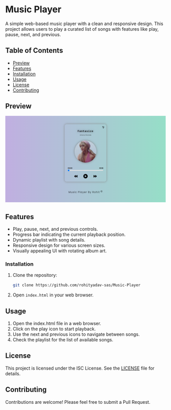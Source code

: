 # Music Player

A simple web-based music player with a clean and responsive design. This project allows users to play a curated list of songs with features like play, pause, next, and previous.

## Table of Contents
- [Preview](#preview)
- [Features](#features)
- [Installation](#installation)
- [Usage](#usage)
- [License](#license)
- [Contributing](#contributing)

## Preview
![preview.png](./assets/preview.png?raw=true)

## Features
- Play, pause, next, and previous controls.
- Progress bar indicating the current playback position.
- Dynamic playlist with song details.
- Responsive design for various screen sizes.
- Visually appealing UI with rotating album art.

### Installation
1. Clone the repository:
   ```bash
   git clone https://github.com/rohityadav-sas/Music-Player
   ```
2. Open ```index.html``` in your web browser.

## Usage
1. Open the index.html file in a web browser.
2. Click on the play icon to start playback.
3. Use the next and previous icons to navigate between songs.
4. Check the playlist for the list of available songs.

## License

This project is licensed under the ISC License. See the [LICENSE](./LICENSE) file for details.

## Contributing

Contributions are welcome! Please feel free to submit a Pull Request.
